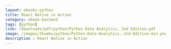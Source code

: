 ```yaml
---
layout: ebooks-python
title: React Native in Action 
category: ebook-backend
tags: [python]
link: /downloads/pdf/python/Python Data Analytics, 2nd Edition.pdf 
image: /images/thumbs/python/Python-Data-Analytics,-2nd-Edition-min.png
description : React Native in Action 
---
```












